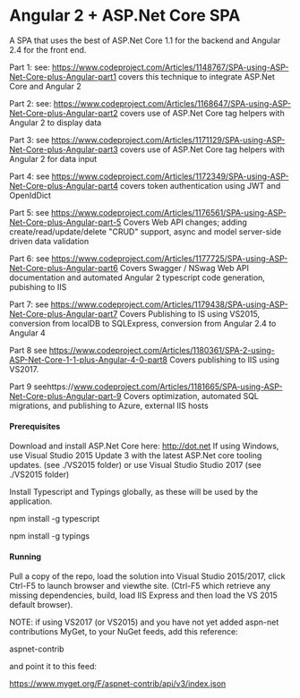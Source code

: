 # Angular 2 + ASP.Net Core SPA

A SPA that uses the best of ASP.Net Core 1.1 for the backend and Angular 2.4 for the front end.

Part 1: see: https://www.codeproject.com/Articles/1148767/SPA-using-ASP-Net-Core-plus-Angular-part1
covers this technique to integrate ASP.Net Core and Angular 2

Part 2: see: https://www.codeproject.com/Articles/1168647/SPA-using-ASP-Net-Core-plus-Angular-part2
covers use of ASP.Net Core tag helpers with Angular 2 to display data

Part 3: see https://www.codeproject.com/Articles/1171129/SPA-using-ASP-Net-Core-plus-Angular-part3
covers use of ASP.Net Core tag helpers with Angular 2 for data input

Part 4: see https://www.codeproject.com/Articles/1172349/SPA-using-ASP-Net-Core-plus-Angular-part4
covers token authentication using JWT and OpenIdDict 

Part 5: see https://www.codeproject.com/Articles/1176561/SPA-using-ASP-Net-Core-plus-Angular-part-5
Covers Web API changes; adding create/read/update/delete "CRUD" support, async and model server-side driven data validation

Part 6: see https://www.codeproject.com/Articles/1177725/SPA-using-ASP-Net-Core-plus-Angular-part6
Covers Swagger / NSwag Web API documentation and automated Angular 2 typescript code generation, pubishing to IIS

Part 7: see https://www.codeproject.com/Articles/1179438/SPA-using-ASP-Net-Core-plus-Angular-part7
Covers Publishing to IS using VS2015, conversion from localDB to SQLExpress, conversion from Angular 2.4 to Angular 4

Part 8  see https://www.codeproject.com/Articles/1180361/SPA-2-using-ASP-Net-Core-1-1-plus-Angular-4-0-part8
Covers publishing to IIS using VS2017.

Part 9 seehttps://www.codeproject.com/Articles/1181665/SPA-using-ASP-Net-Core-plus-Angular-part-9
Covers optimization, automated SQL migrations, and publishing to Azure, external IIS hosts

#### Prerequisites

Download and install ASP.Net Core here: http://dot.net 
If using Windows, use Visual Studio 2015 Update 3 with the latest ASP.Net core tooling updates. (see ./VS2015 folder)
or use Visual Studio Studio 2017 (see ./VS2015 folder)

Install Typescript and Typings globally, as these will be used by the application.

npm install -g typescript

npm install -g typings 


#### Running

Pull a copy of the repo, load the solution into Visual Studio 2015/2017, click Ctrl-F5 to launch browser and viewthe site.
(Ctrl-F5 which retrieve any missing dependencies, build, load IIS Express and then load the VS 2015 default browser).

NOTE: if using VS2017 (or VS2015) and you have not yet added aspn-net contributions MyGet, to your NuGet feeds, add this reference:

aspnet-contrib

and point it to this feed:

https://www.myget.org/F/aspnet-contrib/api/v3/index.json
